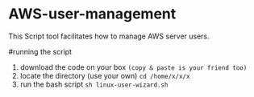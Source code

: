 # AWS-user-management
This Script tool facilitates how to manage AWS server users.

#running the script
1. download the code on your box 
`(copy & paste is your friend too)`
2. locate the directory (use your own)
`cd /home/x/x/x`
3. run the bash script
`sh linux-user-wizard.sh`
